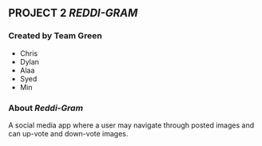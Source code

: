 ## **PROJECT 2** *REDDI-GRAM*

### Created by Team Green
* Chris  
* Dylan
* Alaa
* Syed
* Min

### About *Reddi-Gram*
A social media app where a user may navigate through posted images and can up-vote and down-vote images.
